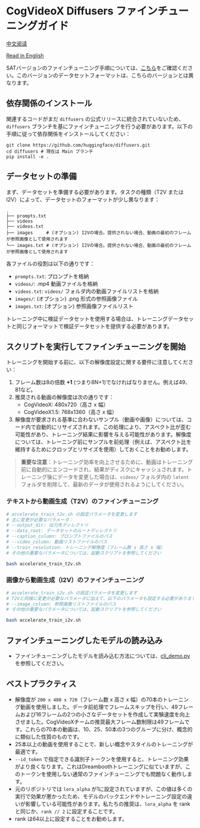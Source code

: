 # CogVideoX Diffusers ファインチューニングガイド

[中文阅读](./README_zh.md)

[Read in English](./README.md)

SATバージョンのファインチューニング手順については、[こちら](../sat/README_zh.md)をご確認ください。このバージョンのデータセットフォーマットは、こちらのバージョンとは異なります。

## 依存関係のインストール

関連するコードがまだ `diffusers` の公式リリースに統合されていないため、`diffusers` ブランチを基にファインチューニングを行う必要があります。以下の手順に従って依存関係をインストールしてください：

```shell
git clone https://github.com/huggingface/diffusers.git
cd diffusers # 現在は Main ブランチ
pip install -e .
```

## データセットの準備

まず、データセットを準備する必要があります。タスクの種類（T2V または I2V）によって、データセットのフォーマットが少し異なります：

```
.
├── prompts.txt
├── videos
├── videos.txt
├── images     # (オプション) I2Vの場合。提供されない場合、動画の最初のフレームが参照画像として使用されます
└── images.txt # (オプション) I2Vの場合。提供されない場合、動画の最初のフレームが参照画像として使用されます
```

各ファイルの役割は以下の通りです：
- `prompts.txt`: プロンプトを格納
- `videos/`: .mp4 動画ファイルを格納
- `videos.txt`: `videos/` フォルダ内の動画ファイルリストを格納
- `images/`: (オプション) .png 形式の参照画像ファイル
- `images.txt`: (オプション) 参照画像ファイルリスト

トレーニング中に検証データセットを使用する場合は、トレーニングデータセットと同じフォーマットで検証データセットを提供する必要があります。

## スクリプトを実行してファインチューニングを開始

トレーニングを開始する前に、以下の解像度設定に関する要件に注意してください：

1. フレーム数は8の倍数 **+1** (つまり8N+1)でなければなりません。例えば49、81など。
2. 推奨される動画の解像度は次の通りです：
   - CogVideoX: 480x720（高さ x 幅）
   - CogVideoX1.5: 768x1360（高さ x 幅）
3. 解像度が要求される基準に合わないサンプル（動画や画像）については、コード内で自動的にリサイズされます。この処理により、アスペクト比が歪む可能性があり、トレーニング結果に影響を与える可能性があります。解像度については、トレーニング前にサンプルを前処理（例えば、アスペクト比を維持するためにクロップとリサイズを使用）しておくことをお勧めします。

> **重要な注意**：トレーニング効率を向上させるために、動画はトレーニング前に自動的にエンコードされ、結果がディスクにキャッシュされます。トレーニング後にデータを変更した場合は、`videos/` フォルダ内の `latent` フォルダを削除して、最新のデータが使用されるようにしてください。

### テキストから動画生成（T2V）のファインチューニング

```bash
# accelerate_train_t2v.sh の設定パラメータを変更します
# 主に変更が必要なパラメータ：
# --output_dir: 出力先ディレクトリ
# --data_root: データセットのルートディレクトリ
# --caption_column: プロンプトファイルのパス
# --video_column: 動画リストファイルのパス
# --train_resolution: トレーニング解像度（フレーム数 x 高さ x 幅）
# その他の重要なパラメータについては、起動スクリプトを参照してください

bash accelerate_train_t2v.sh
```

### 画像から動画生成（I2V）のファインチューニング

```bash
# accelerate_train_i2v.sh の設定パラメータを変更します
# T2Vと同様に変更が必要なパラメータに加えて、以下のパラメータも設定する必要があります：
# --image_column: 参照画像リストファイルのパス
# その他の重要なパラメータについては、起動スクリプトを参照してください

bash accelerate_train_i2v.sh
```

## ファインチューニングしたモデルの読み込み

+ ファインチューニングしたモデルを読み込む方法については、[cli_demo.py](../inference/cli_demo.py)を参照してください。

## ベストプラクティス

+ 解像度が `200 x 480 x 720`（フレーム数 x 高さ x 幅）の70本のトレーニング動画を使用しました。データ前処理でフレームスキップを行い、49フレームおよび16フレームの2つの小さなデータセットを作成して実験速度を向上させました。CogVideoXチームの推奨最大フレーム数制限は49フレームです。これらの70本の動画は、10、25、50本の3つのグループに分け、概念的に類似した性質のものです。
+ 25本以上の動画を使用することで、新しい概念やスタイルのトレーニングが最適です。
+ `--id_token` で指定できる識別子トークンを使用すると、トレーニング効果がより良くなります。これはDreamboothトレーニングに似ていますが、このトークンを使用しない通常のファインチューニングでも問題なく動作します。
+ 元のリポジトリでは `lora_alpha` が1に設定されていますが、この値は多くの実行で効果が悪かったため、モデルのバックエンドやトレーニング設定の違いが影響している可能性があります。私たちの推奨は、`lora_alpha` を rank と同じか、`rank // 2` に設定することです。
+ rank は64以上に設定することをお勧めします。